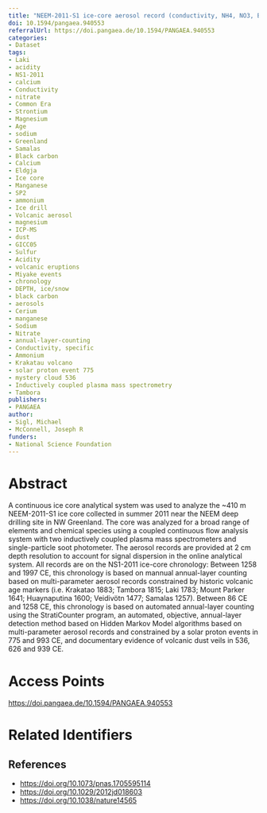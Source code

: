 ```yaml
---
title: "NEEM-2011-S1 ice-core aerosol record (conductivity, NH4, NO3, BC, acidity, Na, Mg, S, Ca, Mn, Sr, Ce) in NW-Greenland at 2 cm resolution from 86-1997 CE on the annual-layer counted NS1-2011 chronology"
doi: 10.1594/pangaea.940553
referralUrl: https://doi.pangaea.de/10.1594/PANGAEA.940553
categories:
- Dataset
tags:
- Laki
- acidity
- NS1-2011
- calcium
- Conductivity
- nitrate
- Common Era
- Strontium
- Magnesium
- Age
- sodium
- Greenland
- Samalas
- Black carbon
- Calcium
- Eldgja
- Ice core
- Manganese
- SP2
- ammonium
- Ice drill
- Volcanic aerosol
- magnesium
- ICP-MS
- dust
- GICC05
- Sulfur
- Acidity
- volcanic eruptions
- Miyake events
- chronology
- DEPTH, ice/snow
- black carbon
- aerosols
- Cerium
- manganese
- Sodium
- Nitrate
- annual-layer-counting
- Conductivity, specific
- Ammonium
- Krakatau volcano
- solar proton event 775
- mystery cloud 536
- Inductively coupled plasma mass spectrometry
- Tambora
publishers:
- PANGAEA
author:
- Sigl, Michael
- McConnell, Joseph R
funders:
- National Science Foundation
---
```


# Abstract
A continuous ice core analytical system was used to analyze the ~410 m NEEM-2011-S1 ice core collected in summer 2011 near the NEEM deep drilling site in NW Greenland. The core was analyzed for a broad range of elements and chemical species using a coupled continuous flow analysis system with two inductively coupled plasma mass spectrometers and single-particle soot photometer. The aerosol records are provided at 2 cm depth resolution to account for signal dispersion in the online analytical system. All records are on the NS1-2011 ice-core chronology: Between 1258 and 1997 CE, this chronology is based on mannual annual-layer counting based on multi-parameter aerosol records constrained by historic volcanic age markers (i.e. Krakatao 1883; Tambora 1815; Laki 1783; Mount Parker 1641; Huaynaputina 1600; Veidivötn 1477; Samalas 1257). Between 86 CE and 1258 CE, this chronology is based on automated annual-layer counting using the StratiCounter program, an automated, objective, annual-layer detection method based on Hidden Markov Model algorithms based on multi-parameter aerosol records and constrained by a solar proton events in 775 and 993 CE, and documentary evidence of volcanic dust veils in 536, 626 and 939 CE.

# Access Points
https://doi.pangaea.de/10.1594/PANGAEA.940553

# Related Identifiers
## References
- https://doi.org/10.1073/pnas.1705595114
- https://doi.org/10.1029/2012jd018603
- https://doi.org/10.1038/nature14565